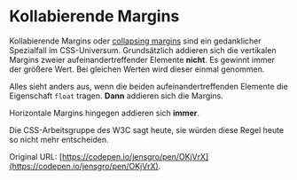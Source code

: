 # Kollabierende Margins

Kollabierende Margins oder [collapsing margins](https://www.mediaevent.de/css/margin.html) sind ein gedanklicher Spezialfall im CSS-Universum. Grundsätzlich addieren sich die vertikalen Margins zweier aufeinandertreffender Elemente **nicht**. Es gewinnt immer der größere Wert. 
Bei gleichen Werten wird dieser einmal genommen.

Alles sieht anders aus, wenn die beiden aufeinandertreffenden Elemente die Eigenschaft ``float`` tragen. **Dann** addieren sich die Margins.

Horizontale Margins hingegen addieren sich **immer**.

Die CSS-Arbeitsgruppe des W3C sagt heute, sie würden diese Regel heute so nicht mehr entscheiden.

Original URL: [https://codepen.io/jensgro/pen/OKjVrX](https://codepen.io/jensgro/pen/OKjVrX).


